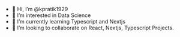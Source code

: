 - 👋 Hi, I’m @kpratik1929
- 👀 I’m interested in Data Science
- 🌱 I’m currently learning Typescript and Nextjs
- 💞️ I’m looking to collaborate on React, Nextjs, Typescript Projects.


<!---
kpratik1929/kpratik1929 is a ✨ special ✨ repository because its `README.md` (this file) appears on your GitHub profile.
You can click the Preview link to take a look at your changes.
--->
